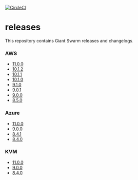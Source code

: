 [![CircleCI](https://circleci.com/gh/giantswarm/releases.svg?style=shield&circle-token=76d582a275a80545c9b0c403d19321c5197b5c87)](https://circleci.com/gh/giantswarm/releases)

# releases

This repository contains Giant Swarm releases and changelogs.

### AWS
 - [11.0.0](https://github.com/giantswarm/releases/blob/master/release-notes/aws/v11.0.0.md)
 - [10.1.2](https://github.com/giantswarm/releases/blob/master/release-notes/aws/v10.1.2.md)
 - [10.1.1](https://github.com/giantswarm/releases/blob/master/release-notes/aws/v10.1.1.md)
 - [10.1.0](https://github.com/giantswarm/releases/blob/master/release-notes/aws/v10.1.0.md)
 - [9.1.0](https://github.com/giantswarm/releases/blob/master/release-notes/aws/v9.1.0.md)
 - [9.0.1](https://github.com/giantswarm/releases/blob/master/release-notes/aws/v9.0.1.md)
 - [9.0.0](https://github.com/giantswarm/releases/blob/master/release-notes/aws/v9.0.0.md)
 - [8.5.0](https://github.com/giantswarm/releases/blob/master/release-notes/aws/v8.5.0.md)

### Azure
 - [11.0.0](https://github.com/giantswarm/releases/blob/master/release-notes/azure/v11.0.0.md)
 - [9.0.0](https://github.com/giantswarm/releases/blob/master/release-notes/azure/v9.0.0.md)
 - [8.4.1](https://github.com/giantswarm/releases/blob/master/release-notes/azure/v8.4.1.md)
 - [8.4.0](https://github.com/giantswarm/releases/blob/master/release-notes/azure/v8.4.0.md)

### KVM
 - [11.0.0](https://github.com/giantswarm/releases/blob/master/release-notes/kvm/v11.0.0.md)
 - [9.0.0](https://github.com/giantswarm/releases/blob/master/release-notes/kvm/v9.0.0.md)
 - [8.4.0](https://github.com/giantswarm/releases/blob/master/release-notes/kvm/v8.4.0.md)
